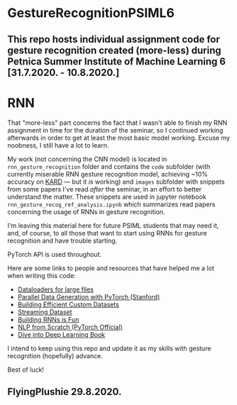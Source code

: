 # GestureRecognitionPSIML6

This repo hosts individual assignment code for gesture recognition created (more-less) during Petnica Summer Institute of Machine Learning 6 [31.7.2020. - 10.8.2020.]
---

# RNN

That "more-less" part concerns the fact that I wasn't able to finish my RNN assignment in time for the duration of the seminar, so I continued working afterwards in order to get at least the most basic model working. Excuse my noobness, I still have a lot to learn.

My work (not concerning the CNN model) is located in `rnn_gesture_recognition` folder and contains the `code` subfolder (with currently miserable RNN gesture recognition model, achieving ~10% accuracy on [KARD](https://data.mendeley.com/datasets/k28dtm7tr6/1) &mdash; but it *is* working) and `images` subfolder with snippets from some papers I've read *after* the seminar, in an effort to better understand the matter. These snippets are used in jupyter notebook `rnn_gesture_recog_ref_analysis.ipynb` which summarizes read papers concerning the usage of RNNs in gesture recognition.

I'm leaving this material here for future PSIML students that may need it, and, of course, to all those that want to start using RNNs for gesture recognition and have trouble starting.

PyTorch API is used throughout.

Here are some links to people and resources that have helped me a lot when writing this code:
- [Dataloaders for large files](https://medium.com/swlh/how-to-use-pytorch-dataloaders-to-work-with-enormously-large-text-files-bbd672e955a0)
- [Parallel Data Generation with PyTorch (Stanford)](https://stanford.edu/~shervine/blog/pytorch-how-to-generate-data-parallel)
- [Building Efficient Custom Datasets](https://towardsdatascience.com/building-efficient-custom-datasets-in-pytorch-2563b946fd9f)
- [Streaming Dataset](https://medium.com/speechmatics/how-to-build-a-streaming-dataloader-with-pytorch-a66dd891d9dd)
- [Building RNNs is Fun](https://medium.com/dair-ai/building-rnns-is-fun-with-pytorch-and-google-colab-3903ea9a3a79)
- [NLP from Scratch (PyTorch Official)](https://pytorch.org/tutorials/intermediate/char_rnn_classification_tutorial.html)
- [Dive into Deep Learning Book](https://d2l.ai/)

I intend to keep using this repo and update it as my skills with gesture recognition (hopefully) advance.

Best of luck!

FlyingPlushie
29.8.2020.
---